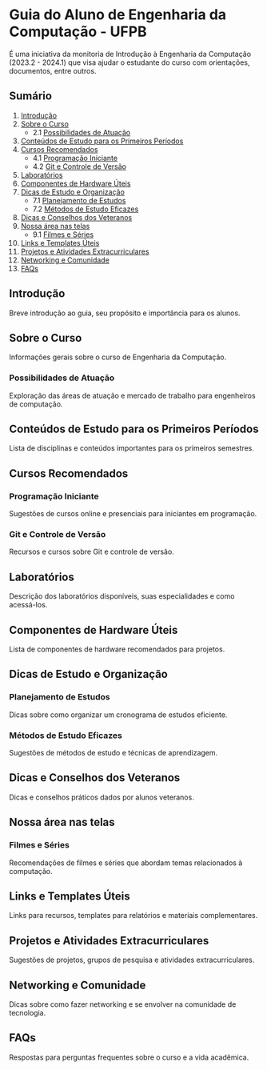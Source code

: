 # Guia do Aluno de Engenharia da Computação - UFPB

É uma iniciativa da monitoria de Introdução à Engenharia da Computação (2023.2 - 2024.1)  que visa ajudar o estudante do curso com orientações, documentos, entre outros.
## Sumário
1. [Introdução](#introdução)
2. [Sobre o Curso](#sobre-o-curso)
   - 2.1 [Possibilidades de Atuação](#possibilidades-de-atuacao)
3. [Conteúdos de Estudo para os Primeiros Períodos](#conteúdos-de-estudo-para-os-primeiros-períodos)
4. [Cursos Recomendados](#cursos-recomendados)
   - 4.1 [Programação Iniciante](#programação-iniciante)
   - 4.2 [Git e Controle de Versão](#git-e-controle-de-versao)
5. [Laboratórios](#laboratórios)
6. [Componentes de Hardware Úteis](#componentes-de-hardware-uteis)
7. [Dicas de Estudo e Organização](#dicas-de-estudo-e-organização)
   - 7.1 [Planejamento de Estudos](#planejamento-de-estudos)
   - 7.2 [Métodos de Estudo Eficazes](#métodos-de-estudo-eficazes)
8. [Dicas e Conselhos dos Veteranos](#dicas-e-conselhos-dos-veteranos)
9. [Nossa área nas telas](#nossa-área-nas-telas)
   - 9.1 [Filmes e Séries](#filmes-e-séries)
10. [Links e Templates Úteis](#links-e-templates-uteis)
11. [Projetos e Atividades Extracurriculares](#projetos-e-atividades-extracurriculares)
12. [Networking e Comunidade](#networking-e-comunidade)
13. [FAQs](#faqs)
## Introdução
Breve introdução ao guia, seu propósito e importância para os alunos.
## Sobre o Curso
Informações gerais sobre o curso de Engenharia da Computação.
### Possibilidades de Atuação
Exploração das áreas de atuação e mercado de trabalho para engenheiros de computação.
## Conteúdos de Estudo para os Primeiros Períodos
Lista de disciplinas e conteúdos importantes para os primeiros semestres.
## Cursos Recomendados
### Programação Iniciante
Sugestões de cursos online e presenciais para iniciantes em programação.
### Git e Controle de Versão
Recursos e cursos sobre Git e controle de versão.
## Laboratórios
Descrição dos laboratórios disponíveis, suas especialidades e como acessá-los.
## Componentes de Hardware Úteis
Lista de componentes de hardware recomendados para projetos.
## Dicas de Estudo e Organização
### Planejamento de Estudos
Dicas sobre como organizar um cronograma de estudos eficiente.
### Métodos de Estudo Eficazes
Sugestões de métodos de estudo e técnicas de aprendizagem.
## Dicas e Conselhos dos Veteranos
Dicas e conselhos práticos dados por alunos veteranos.
## Nossa área nas telas
### Filmes e Séries
Recomendações de filmes e séries que abordam temas relacionados à computação.
## Links e Templates Úteis
Links para recursos, templates para relatórios e materiais complementares.
## Projetos e Atividades Extracurriculares
Sugestões de projetos, grupos de pesquisa e atividades extracurriculares.
## Networking e Comunidade
Dicas sobre como fazer networking e se envolver na comunidade de tecnologia.
## FAQs
Respostas para perguntas frequentes sobre o curso e a vida acadêmica.

